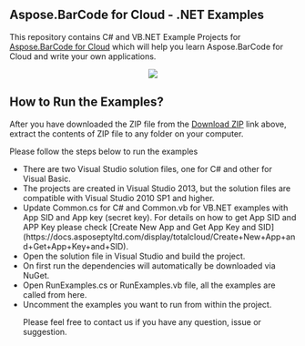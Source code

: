 ## Aspose.BarCode for Cloud - .NET Examples

This repository contains C# and VB.NET Example Projects for [Aspose.BarCode for Cloud](http://www.aspose.com/products/barcode/cloud) which will help you learn Aspose.BarCode for Cloud and write your own applications.


<p align="center">
  <a title="Download Examples ZIP" href="https://github.com/aspose-barcode/Aspose.BarCode-for-Cloud/archive/master.zip">
	<img src="https://raw.github.com/AsposeExamples/java-examples-dashboard/master/images/downloadZip-Button-Large.png" />
  </a>
</p>

## How to Run the Examples?

After you have downloaded the ZIP file from the [Download ZIP](https://github.com/aspose-barcode/Aspose.BarCode-for-Cloud/archive/master.zip) link above, extract the contents of ZIP file to any folder on your computer. 

Please follow the steps below to run the examples
<ul>
<li> There are two Visual Studio solution files, one for C# and other for Visual Basic. </li>
<li> The projects are created in Visual Studio 2013, but the solution files are compatible with Visual Studio 2010 SP1 and higher. </li>
<li> Update Common.cs for C# and Common.vb for VB.NET examples with App SID and App key (secret key). For details on how to get App SID and APP Key please check  [Create New App and Get App Key and SID](https://docs.asposeptyltd.com/display/totalcloud/Create+New+App+and+Get+App+Key+and+SID). </li>
<li> Open the solution file in Visual Studio and build the project. </li>
<li> On first run the dependencies will automatically be downloaded via NuGet. </li>
<li> Open RunExamples.cs or RunExamples.vb file, all the examples are called from here. </li>
<li> Uncomment the examples you want to run from within the project. </li>



Please feel free to contact us if you have any question, issue or suggestion.


